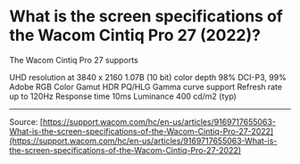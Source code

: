 # What is the screen specifications of the Wacom Cintiq Pro 27 (2022)?

The Wacom Cintiq Pro 27 supports


UHD resolution at 3840 x 2160
1.07B (10 bit) color depth
98% DCI-P3, 99% Adobe RGB Color Gamut
HDR PQ/HLG Gamma curve support
Refresh rate up to 120Hz
Response time 10ms
Luminance 400 cd/m2 (typ)

---
Source: [https://support.wacom.com/hc/en-us/articles/9169717655063-What-is-the-screen-specifications-of-the-Wacom-Cintiq-Pro-27-2022](https://support.wacom.com/hc/en-us/articles/9169717655063-What-is-the-screen-specifications-of-the-Wacom-Cintiq-Pro-27-2022)
